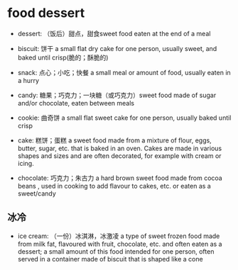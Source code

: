 # food dessert

- dessert: （饭后）甜点，甜食sweet food eaten at the end of a meal

- biscuit: 饼干 a small flat dry cake for one person, usually sweet, and baked until crisp(脆的；酥脆的)
- snack: 点心；小吃；快餐 a small meal or amount of food, usually eaten in a hurry
- candy: 糖果；巧克力；一块糖（或巧克力）sweet food made of sugar and/or chocolate, eaten between meals
- cookie: 曲奇饼 a small flat sweet cake for one person, usually baked until crisp
- cake: 糕饼；蛋糕 a sweet food made from a mixture of flour, eggs, butter, sugar, etc. that is baked in an oven. Cakes are made in various shapes and sizes and are often decorated, for example with cream or icing.
- chocolate: 巧克力；朱古力 a hard brown sweet food made from cocoa beans , used in cooking to add flavour to cakes, etc. or eaten as a sweet/candy

## 冰冷

- ice cream: （一份）冰淇淋，冰激凌 a type of sweet frozen food made from milk fat, flavoured with fruit, chocolate, etc. and often eaten as a dessert; a small amount of this food intended for one person, often served in a container made of biscuit that is shaped like a cone
